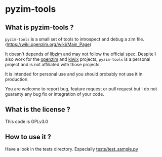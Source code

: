 # pyzim-tools

## What is pyzim-tools ?

`pyzim-tools` is a small set of tools to introspect and debug a zim file.
(https://wiki.openzim.org/wiki/Main_Page)

It doesn't depends of [libzim](https://github.com/openzim/libzim) and may not
follow the official spec.
Despite I also work for the [openzim](https://github.com/openzim) and
[kiwix](https://github.com/kiwix) projects, `pyzim-tools` is
a personal project and is not affiliated with those projects.

It is intended for personal use and you should probably not use it in
production.

You are welcome to report bug, feature request or pull request but I do not
guaranty any bug fix or integration of your code.

## What is the license ?

This code is GPLv3.0

## How to use it ?

Have a look in the tests directory.
Especially [tests/test_sample.py](https://github.com/kymeria/pyzim-tools/blob/master/tests/test_sample.py)
